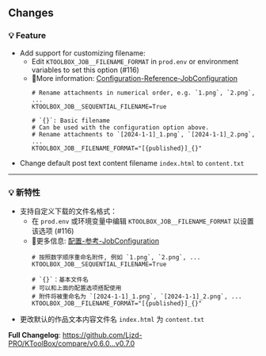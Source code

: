 ## Changes

### 💡 Feature

- Add support for customizing filename:
  - Edit `KTOOLBOX_JOB__FILENAME_FORMAT` in `prod.env` or environment variables to set this option (#116)
  - 📖More information: [Configuration-Reference-JobConfiguration](https://ktoolbox.readthedocs.io/latest/configuration/reference/#ktoolbox.configuration.JobConfiguration)
      ```dotenv
      # Rename attachments in numerical order, e.g. `1.png`, `2.png`, ...
      KTOOLBOX_JOB__SEQUENTIAL_FILENAME=True

      # `{}`: Basic filename
      # Can be used with the configuration option above.
      # Rename attachments to `[2024-1-1]_1.png`, `[2024-1-1]_2.png`, ...
      KTOOLBOX_JOB__FILENAME_FORMAT="[{published}]_{}"
      ```
- Change default post text content filename `index.html` to `content.txt`

[//]: # (### 🪲 Fix)

- - -

### 💡 新特性

- 支持自定义下载的文件名格式：
  - 在 `prod.env` 或环境变量中编辑 `KTOOLBOX_JOB__FILENAME_FORMAT` 以设置该选项 (#116)
  - 📖更多信息: [配置-参考-JobConfiguration](https://ktoolbox.readthedocs.io/latest/configuration/reference/#ktoolbox.configuration.JobConfiguration)
      ```dotenv
      # 按照数字顺序重命名附件, 例如 `1.png`, `2.png`, ...
      KTOOLBOX_JOB__SEQUENTIAL_FILENAME=True

      # `{}`：基本文件名
      # 可以和上面的配置选项搭配使用
      # 附件将被重命名为 `[2024-1-1]_1.png`, `[2024-1-1]_2.png`, ...
      KTOOLBOX_JOB__FILENAME_FORMAT="[{published}]_{}"
      ```
- 更改默认的作品文本内容文件名 `index.html` 为 `content.txt`

[//]: # (### 🪲 修复)

**Full Changelog**: https://github.com/Ljzd-PRO/KToolBox/compare/v0.6.0...v0.7.0